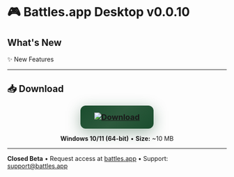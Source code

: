 # 🎮 Battles.app Desktop v0.0.10

## What's New

✨ New Features

---

## 📥 Download

<div align="center">

<a href="https://github.com/battles-app/desktop/releases/download/v0.0.10/battles.app_0.0.10_x64-setup.exe">
  <img src="https://img.shields.io/badge/⬇️_DOWNLOAD_FOR_WINDOWS-battles.app_0.0.10_x64--setup.exe-0d1117?style=for-the-badge&logo=windows&logoColor=white&labelColor=0d1117" alt="Download" style="background: linear-gradient(135deg, #1a4d2e 0%, #2d5a3d 50%, #1a4d2e 100%); border-radius: 12px; box-shadow: 0 8px 32px rgba(26, 77, 46, 0.4); padding: 16px 32px; font-size: 18px; font-weight: bold;">
</a>

**Windows 10/11 (64-bit)** • **Size:** ~10 MB

</div>

---

**Closed Beta** • Request access at [battles.app](https://battles.app) • Support: [support@battles.app](mailto:support@battles.app)